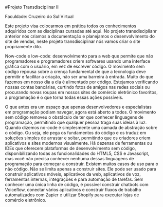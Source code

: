#Projeto Transdisciplinar II

Faculdade: Cruzeiro do Sul Virtual

Este projeto visa colocarmos em prática todos os conhecimentos adquiridos com as disciplinas cursadas até aqui. No projeto transdisciplianr anterior nós criamos a documentação e planejamos o desenvolvimento do site de vendas, neste projeto transdisciplinar nós vamos criar o site propriamente dito.

Now-code e low-code: desenvolvimento para a web que permite que não programadores e programadores criem softwares usando uma interface gráfica com o usuário, em vez de escrever código. O movimento sem código repousa sobre a crença fundamental de que a tecnologia deve permitir e facilitar a criação, não ser uma barreira à entrada. Muito do que fazemos em nosso dia a dia é alimentado por código. Estejamos verificando nossas contas bancárias, curtindo fotos de amigos nas redes sociais ou procurando novas roupas em nossos sites de comércio eletrônico favoritos, a programação é o que torna todas essas ações possíveis.

O que antes era um espaço que apenas desenvolvedores e especialistas em programação podiam navegar, agora está aberto a todos. O movimento sem código removeu o obstáculo de ter que conhecer linguagens de programação, permitindo que qualquer pessoa traga suas ideias à luz.
Quando dizemos no-code é simplesmente uma camada de abstração sobre o código. Ou seja, ele pega os fundamentos do código e os traduz em soluções simples de arrastar e soltar, permitindo que os criadores criem aplicativos e sites modernos visualmente. Há dezenas de ferramentas ou IDEs que oferecem plataformas de desenvolvimento sem código, disponibilizando todas as funcionalidades do HTML5, CSS e Javascript, mas você não precisa conhecer nenhuma dessas linguagens de programação para começar a construir. 
Existem muitos casos de uso para o não código. Não se limita apenas a construir sites. Ele pode ser usado para construir aplicativos móveis, aplicativos da web, aplicativos de voz, ferramentas internas, integrações e para automação de tarefas. Sem conhecer uma única linha de código, é possível construir chatbots com Voiceflow, conectar vários aplicativos e construir fluxos de trabalho automatizados com Zapier e utilizar Shopify para executar lojas de comércio eletrônico.
